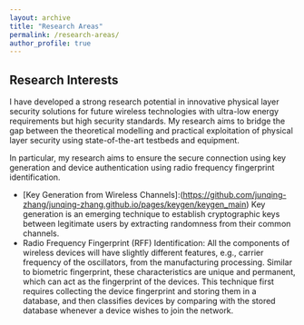 ```yaml
---
layout: archive
title: "Research Areas"
permalink: /research-areas/
author_profile: true
---
```


## Research Interests
I have developed a strong research potential in innovative physical layer security solutions for future wireless technologies with ultra-low energy requirements but high security standards. My research aims to bridge the gap between the theoretical modelling and practical exploitation of physical layer security using state-of-the-art testbeds and equipment.

In particular, my research aims to ensure the secure connection using key generation and device authentication using radio frequency fingerprint identification.
* [Key Generation from Wireless Channels]:(https://github.com/junqing-zhang/junqing-zhang.github.io/pages/keygen/keygen_main) Key generation is an emerging technique to establish cryptographic keys between legitimate users by extracting randomness from their common channels.
* Radio Frequency Fingerprint (RFF) Identification: All the components of wireless devices will have slightly different features, e.g., carrier frequency of the oscillators, from the manufacturing processing. Similar to biometric fingerprint, these characteristics are unique and permanent, which can act as the fingerprint of the devices. This technique first requires collecting the device fingerprint and storing them in a database, and then classifies devices by comparing with the stored database whenever a device wishes to join the network.

